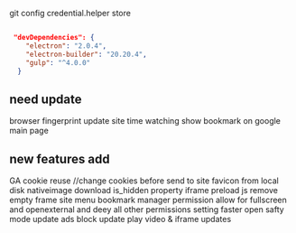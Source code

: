 
git config credential.helper store

```json

 "devDependencies": {
    "electron": "2.0.4",
    "electron-builder": "20.20.4",
    "gulp": "^4.0.0"
  }

  ```

  ## need update
  browser fingerprint update
  site time watching
  show bookmark on google main page
  ## new features add
  
  GA cookie reuse //change cookies before send to site
  favicon from local disk nativeimage
  download is_hidden property
  iframe preload js
  remove empty frame
  site menu
  bookmark manager
  permission allow for fullscreen and openexternal and deey all other permissions
  setting faster open
  safty mode update
  ads block update
  play video & iframe updates
  